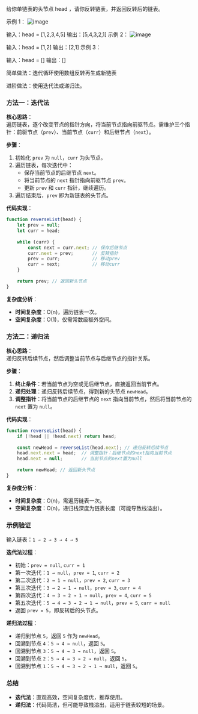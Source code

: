 给你单链表的头节点 head ，请你反转链表，并返回反转后的链表。
 

示例 1：
![image](@site/static/img/rev1ex1.jpg)

输入：head = [1,2,3,4,5]
输出：[5,4,3,2,1]
示例 2：
![image](@site/static/img/rev1ex2.jpg)

输入：head = [1,2]
输出：[2,1]
示例 3：

输入：head = []
输出：[]


简单做法：迭代循环使用数组反转再生成新链表

进阶做法：使用迭代法或递归法。


### **方法一：迭代法**
**核心思路**：  
遍历链表，逐个改变节点的指针方向，将当前节点指向前驱节点。需维护三个指针：前驱节点（`prev`）、当前节点（`curr`）和后继节点（`next`）。

**步骤**：  
1. 初始化 `prev` 为 `null`，`curr` 为头节点。  
2. 遍历链表，每次迭代中：  
   - 保存当前节点的后继节点 `next`。  
   - 将当前节点的 `next` 指针指向前驱节点 `prev`。  
   - 更新 `prev` 和 `curr` 指针，继续遍历。  
3. 遍历结束后，`prev` 即为新链表的头节点。

**代码实现**：  
```javascript
function reverseList(head) {
    let prev = null;
    let curr = head;
    
    while (curr) {
        const next = curr.next; // 保存后继节点
        curr.next = prev;       // 反转指针
        prev = curr;            // 移动prev
        curr = next;            // 移动curr
    }
    
    return prev; // 返回新头节点
}
```

**复杂度分析**：  
- **时间复杂度**：O(n)，遍历链表一次。  
- **空间复杂度**：O(1)，仅需常数级额外空间。


### **方法二：递归法**
**核心思路**：  
递归反转后续节点，然后调整当前节点与后继节点的指针关系。

**步骤**：  
1. **终止条件**：若当前节点为空或无后继节点，直接返回当前节点。  
2. **递归处理**：递归反转后续节点，得到新的头节点 `newHead`。  
3. **调整指针**：将当前节点的后继节点的 `next` 指向当前节点，然后将当前节点的 `next` 置为 `null`。  

**代码实现**：  
```javascript
function reverseList(head) {
    if (!head || !head.next) return head;
    
    const newHead = reverseList(head.next); // 递归反转后续节点
    head.next.next = head;  // 调整指针：后继节点的next指向当前节点
    head.next = null;       // 当前节点的next置为null
    
    return newHead; // 返回新头节点
}
```

**复杂度分析**：  
- **时间复杂度**：O(n)，需遍历链表一次。  
- **空间复杂度**：O(n)，递归栈深度为链表长度（可能导致栈溢出）。


### **示例验证**
输入链表：`1 → 2 → 3 → 4 → 5`  

**迭代法过程**：  
- 初始：`prev = null`, `curr = 1`  
- 第一次迭代：`1 → null`，`prev = 1`, `curr = 2`  
- 第二次迭代：`2 → 1 → null`，`prev = 2`, `curr = 3`  
- 第三次迭代：`3 → 2 → 1 → null`，`prev = 3`, `curr = 4`  
- 第四次迭代：`4 → 3 → 2 → 1 → null`，`prev = 4`, `curr = 5`  
- 第五次迭代：`5 → 4 → 3 → 2 → 1 → null`，`prev = 5`, `curr = null`  
- 返回 `prev = 5`，即反转后的头节点。

**递归法过程**：  
- 递归到节点 `5`，返回 `5` 作为 `newHead`。  
- 回溯到节点 `4`：`5 → 4 → null`，返回 `5`。  
- 回溯到节点 `3`：`5 → 4 → 3 → null`，返回 `5`。  
- 回溯到节点 `2`：`5 → 4 → 3 → 2 → null`，返回 `5`。  
- 回溯到节点 `1`：`5 → 4 → 3 → 2 → 1 → null`，返回 `5`。


### **总结**
- **迭代法**：直观高效，空间复杂度优，推荐使用。  
- **递归法**：代码简洁，但可能导致栈溢出，适用于链表较短的场景。  
